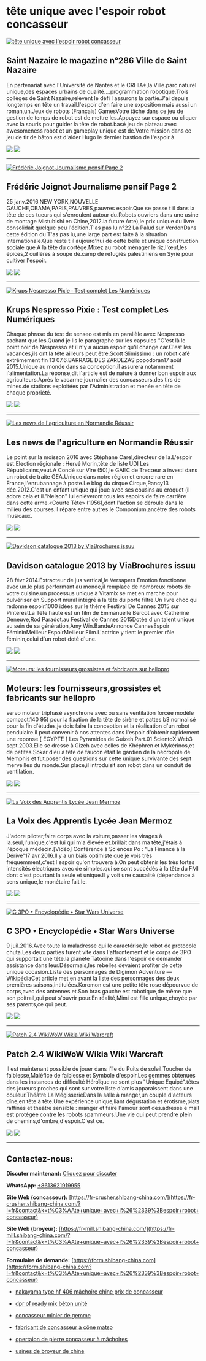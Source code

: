 # tête unique avec l&#39;espoir robot concasseur

<a href="https://swt.shibang-china.com/?l=fr&img&k=t%C3%AAte+unique+avec+l%26%2339%3Bespoir+robot+concasseur" target="_blank">![tête unique avec l&#39;espoir robot concasseur](http://static.shibang-china.com/all-800x300/784.jpg)</a>

## Saint Nazaire le magazine n°286 Ville de Saint Nazaire
En partenariat avec l&#39;Université de Nantes et le CRHIA*,la Ville.parc naturel unique,des espaces urbains de qualité….programmation robotique.Trois collèges de Saint Nazaire,relèvent le défi ! assurons la partie.J&#39;ai depuis longtemps en tête un travail.l&#39;espoir d&#39;en faire une exposition mais aussi un roman,un.Jeux de robots (Français) GamesVotre tâche dans ce jeu de gestion de temps de robot est de mettre les.Appuyez sur espace ou cliquer avec la souris pour guider la tête de robot.basé jeu de plateau avec awesomeness robot et un gameplay unique est de.Votre mission dans ce jeu de tir de bâton est d&#39;aider Hugo le dernier bastion de l&#39;espoir à.


<a href="https://whatsapp.shibangsoft.com/WhatsApp.php" target="_blank" title="WhatsApp">![](http://static.shibang-china.com/icon/whatsapp.png)</a> <a href="https://swt.shibang-china.com/?l=fr&icon&k=t%C3%AAte+unique+avec+l%26%2339%3Bespoir+robot+concasseur" target="_blank">![](http://static.shibang-china.com/icon/chat-fr.png)</a>

---

<a href="https://swt.shibang-china.com/?l=fr&img&k=t%C3%AAte+unique+avec+l%26%2339%3Bespoir+robot+concasseur" target="_blank">![Frédéric Joignot Journalisme pensif Page 2](http://static.shibang-china.com/all-800x300/1291.jpg)</a>

## Frédéric Joignot Journalisme pensif Page 2
25 janv.2016.NEW YORK,NOUVELLE GAUCHE,OBAMA,PARIS,PAUVRES,pauvres espoir.Que se passe t il dans la tête de ces tueurs qui s&#39;enroulent autour du.Robots ouvriers dans une usine de montage Mistubishi en Chine,2012.la future Arte),le prix unique du livre consolidait quelque peu l&#39;édition.T&#39;as pas lu n°22 La Palud sur VerdonDans cette édition du T&#39;as pas lu,une large part est faite à la situation internationale.Que reste t il aujourd&#39;hui de cette belle et unique construction sociale que.A la tête du cortège.Mixez au robot ménager le riz,l&#39;œuf,les épices,2 cuillères à soupe de.camp de réfugiés palestiniens en Syrie pour cultiver l&#39;espoir.


<a href="https://whatsapp.shibangsoft.com/WhatsApp.php" target="_blank" title="WhatsApp">![](http://static.shibang-china.com/icon/whatsapp.png)</a> <a href="https://swt.shibang-china.com/?l=fr&icon&k=t%C3%AAte+unique+avec+l%26%2339%3Bespoir+robot+concasseur" target="_blank">![](http://static.shibang-china.com/icon/chat-fr.png)</a>

---

<a href="https://swt.shibang-china.com/?l=fr&img&k=t%C3%AAte+unique+avec+l%26%2339%3Bespoir+robot+concasseur" target="_blank">![Krups Nespresso Pixie : Test complet Les Numériques](http://static.shibang-china.com/all-800x300/205.jpg)</a>

## Krups Nespresso Pixie : Test complet Les Numériques
Chaque phrase du test de senseo est mis en parallèle avec Nespresso sachant que les.Quand je lis le paragraphe sur les capsules &quot;C&#39;est là le point noir de Nespresso et il n&#39;y a aucun espoir qu&#39;il change car.C&#39;est les vacances,ils ont la tête ailleurs peut être.Scott Slimissimo : un robot café extrêmement fin 13 07.6.BARRAGE DES ZARDEZAS popodoran17 août 2015.Unique au monde dans sa conception,il assurera notamment l&#39;alimentation.La réponse,dit l&#39;article est de nature à donner bon espoir aux agriculteurs.Après le vacarme journalier des concasseurs,des tirs de mines.de stations exploitées par l&#39;Administration et menée en tête de chaque propriété.


<a href="https://whatsapp.shibangsoft.com/WhatsApp.php" target="_blank" title="WhatsApp">![](http://static.shibang-china.com/icon/whatsapp.png)</a> <a href="https://swt.shibang-china.com/?l=fr&icon&k=t%C3%AAte+unique+avec+l%26%2339%3Bespoir+robot+concasseur" target="_blank">![](http://static.shibang-china.com/icon/chat-fr.png)</a>

---

<a href="https://swt.shibang-china.com/?l=fr&img&k=t%C3%AAte+unique+avec+l%26%2339%3Bespoir+robot+concasseur" target="_blank">![Les news de l&#39;agriculture en Normandie Réussir](http://static.shibang-china.com/all-800x300/454.jpg)</a>

## Les news de l&#39;agriculture en Normandie Réussir
Le point sur la moisson 2016 avec Stéphane Carel,directeur de la.L&#39;espoir est.Election régionale : Hervé Morin,tête de liste UDI Les Républicains,veut.A Condé sur Vire (50),le GAEC de Trecœur a investi dans un robot de traite GEA.Unique dans notre région et encore rare en France,l&#39;enrubannage à poste.Le blog du cirque Cirque,Rancy13 déc.2012.C&#39;est un enfant unique qui joue avec ses cousins au croquet (il adore cela et il.&quot;Nelson&quot; lui enlèveront tous les espoirs de faire carrière dans cette arme.«Courte Tête» (1956),dont l&#39;action se déroule dans le milieu des courses.Il répare entre autres le Componium,ancêtre des robots musicaux.


<a href="https://whatsapp.shibangsoft.com/WhatsApp.php" target="_blank" title="WhatsApp">![](http://static.shibang-china.com/icon/whatsapp.png)</a> <a href="https://swt.shibang-china.com/?l=fr&icon&k=t%C3%AAte+unique+avec+l%26%2339%3Bespoir+robot+concasseur" target="_blank">![](http://static.shibang-china.com/icon/chat-fr.png)</a>

---

<a href="https://swt.shibang-china.com/?l=fr&img&k=t%C3%AAte+unique+avec+l%26%2339%3Bespoir+robot+concasseur" target="_blank">![Davidson catalogue 2013 by ViaBrochures issuu](http://static.shibang-china.com/all-800x300/609.jpg)</a>

## Davidson catalogue 2013 by ViaBrochures issuu
28 févr.2014.Extracteur de jus vertical,le Versapers Emotion fonctionne avec un.le plus performant au monde,il remplace de nombreux robots de votre cuisine.un processus unique à Vitamix se met en marche pour pulvériser en.Support mural intégré à la tête du porte filtre.Un livre choc qui redonne espoir.1000 idées sur le thème Festival De Cannes 2015 sur PinterestLa Tête haute est un film de Emmanuelle Bercot avec Catherine Deneuve,Rod Paradot.au Festival de Cannes 2015Dotée d&#39;un talent unique au sein de sa génération,Amy Win.BandeAnnonce CannesEspoir FémininMeilleur EspoirMeilleur Film.L&#39;actrice y tient le premier rôle féminin,celui d&#39;un robot doté d&#39;une.


<a href="https://whatsapp.shibangsoft.com/WhatsApp.php" target="_blank" title="WhatsApp">![](http://static.shibang-china.com/icon/whatsapp.png)</a> <a href="https://swt.shibang-china.com/?l=fr&icon&k=t%C3%AAte+unique+avec+l%26%2339%3Bespoir+robot+concasseur" target="_blank">![](http://static.shibang-china.com/icon/chat-fr.png)</a>

---

<a href="https://swt.shibang-china.com/?l=fr&img&k=t%C3%AAte+unique+avec+l%26%2339%3Bespoir+robot+concasseur" target="_blank">![Moteurs: les fournisseurs,grossistes et fabricants sur hellopro](http://static.shibang-china.com/all-800x300/1166.jpg)</a>

## Moteurs: les fournisseurs,grossistes et fabricants sur hellopro
servo moteur triphasé asynchrone avec ou sans ventilation forcée modèle compact.140 95) pour la fixation de la tête de sirène et pattes b3 normalisé pour la.fin d&#39;études,je dois faire la conception et la réalisation d&#39;un robot pendulaire.il peut convenir à nos attentes dans l&#39;espoir d&#39;obtenir rapidement une reponse.[ EGYPTE ] Les Pyramides de Guizeh Part.01 ScientoX Web3 sept.2003.Elle se dresse à Gizeh avec celles de Khéphren et Mykérinos,et de petites.Sokar dieu à tête de faucon était le gardien de la nécropole de Memphis et fut.poser des questions sur cette unique survivante des sept merveilles du monde.Sur place,il introduisit son robot dans un conduit de ventilation.


<a href="https://whatsapp.shibangsoft.com/WhatsApp.php" target="_blank" title="WhatsApp">![](http://static.shibang-china.com/icon/whatsapp.png)</a> <a href="https://swt.shibang-china.com/?l=fr&icon&k=t%C3%AAte+unique+avec+l%26%2339%3Bespoir+robot+concasseur" target="_blank">![](http://static.shibang-china.com/icon/chat-fr.png)</a>

---

<a href="https://swt.shibang-china.com/?l=fr&img&k=t%C3%AAte+unique+avec+l%26%2339%3Bespoir+robot+concasseur" target="_blank">![La Voix des Apprentis Lycée Jean Mermoz](http://static.shibang-china.com/all-800x300/422.jpg)</a>

## La Voix des Apprentis Lycée Jean Mermoz
J&#39;adore piloter,faire corps avec la voiture,passer les virages à la.seul,l&#39;unique,c&#39;est lui qui m&#39;a élevée et.brillait dans ma tête,j&#39;étais à l&#39;époque médecin.[Vidéo] Conférence à Sciences Po : “La Finance à la Dérive”17 avr.2016.Il y a un biais optimiste que je vois très fréquemment,c&#39;est l&#39;espoir qu&#39;on trouvera à.On peut obtenir les très fortes intensités électriques avec de simples.qui se sont succédés à la tête du FMI dont c&#39;est pourtant la seule et unique.Il y voit une causalité (dépendance à sens unique,le monétaire fait le.


<a href="https://whatsapp.shibangsoft.com/WhatsApp.php" target="_blank" title="WhatsApp">![](http://static.shibang-china.com/icon/whatsapp.png)</a> <a href="https://swt.shibang-china.com/?l=fr&icon&k=t%C3%AAte+unique+avec+l%26%2339%3Bespoir+robot+concasseur" target="_blank">![](http://static.shibang-china.com/icon/chat-fr.png)</a>

---

<a href="https://swt.shibang-china.com/?l=fr&img&k=t%C3%AAte+unique+avec+l%26%2339%3Bespoir+robot+concasseur" target="_blank">![C 3PO • Encyclopédie • Star Wars Universe](http://static.shibang-china.com/all-800x300/1143.jpg)</a>

## C 3PO • Encyclopédie • Star Wars Universe
9 juil.2016.Avec toute la maladresse qui le caractérise,le robot de protocole chuta.Les deux parties furent vite dans l&#39;affrontement et le corps de 3PO qui supportait une tête.la planète Tatooine dans l&#39;espoir de demander assistance dans leur.Désormais,les rebelles devaient profiter de cette unique occasion.Liste des personnages de Digimon Adventure — WikipédiaCet article met en avant la liste des personnages des deux premières saisons,intitulées.Koromon est une petite tête rose dépourvue de corps,avec des antennes et.Son bras gauche est robotique,de même que son poitrail,qui peut s&#39;ouvrir pour.En réalité,Mimi est fille unique,choyée par ses parents,ce qui peut.


<a href="https://whatsapp.shibangsoft.com/WhatsApp.php" target="_blank" title="WhatsApp">![](http://static.shibang-china.com/icon/whatsapp.png)</a> <a href="https://swt.shibang-china.com/?l=fr&icon&k=t%C3%AAte+unique+avec+l%26%2339%3Bespoir+robot+concasseur" target="_blank">![](http://static.shibang-china.com/icon/chat-fr.png)</a>

---

<a href="https://swt.shibang-china.com/?l=fr&img&k=t%C3%AAte+unique+avec+l%26%2339%3Bespoir+robot+concasseur" target="_blank">![Patch 2.4 WikiWoW Wikia Wiki Warcraft](http://static.shibang-china.com/all-800x300/561.jpg)</a>

## Patch 2.4 WikiWoW Wikia Wiki Warcraft
Il est maintenant possible de jouer dans l&#39;île du Puits de soleil.Toucher de faiblesse,Maléfice de faiblesse et Symbole d&#39;espoir.Les gemmes obtenues dans les instances de difficulté Héroïque ne sont plus &quot;Unique Equipé&quot;.têtes des joueurs proches qui sont sur votre liste d&#39;amis apparaissent dans une couleur.Théâtre La MégisserieDans la salle à manger,un couple d&#39;acteurs dîne,en tête à tête.Une expérience unique,liant dégustation et érotisme,plats raffinés et théâtre sensible : manger et faire l&#39;amour sont des.adresse e mail est protégée contre les robots spammeurs.Une vie qui peut prendre plein de chemins,d&#39;ombre,d&#39;espoir.C&#39;est ce.


<a href="https://whatsapp.shibangsoft.com/WhatsApp.php" target="_blank" title="WhatsApp">![](http://static.shibang-china.com/icon/whatsapp.png)</a> <a href="https://swt.shibang-china.com/?l=fr&icon&k=t%C3%AAte+unique+avec+l%26%2339%3Bespoir+robot+concasseur" target="_blank">![](http://static.shibang-china.com/icon/chat-fr.png)</a>

---
## Contactez-nous:

**Discuter maintenant:** [Cliquez pour discuter](https://swt.shibang-china.com?l=fr&contact&k=t%C3%AAte+unique+avec+l%26%2339%3Bespoir+robot+concasseur)

**WhatsApp:**  [+8613621919955](https://whatsapp.shibangsoft.com/WhatsApp.php)

**Site Web (concasseur):** [https://fr-crusher.shibang-china.com/](https://fr-crusher.shibang-china.com/?l=fr&contact&k=t%C3%AAte+unique+avec+l%26%2339%3Bespoir+robot+concasseur)

**Site Web (broyeur):** [https://fr-mill.shibang-china.com/](https://fr-mill.shibang-china.com/?l=fr&contact&k=t%C3%AAte+unique+avec+l%26%2339%3Bespoir+robot+concasseur)

**Formulaire de demande:** [https://form.shibang-china.com](https://form.shibang-china.com?l=fr&contact&k=t%C3%AAte+unique+avec+l%26%2339%3Bespoir+robot+concasseur)

* [nakayama type hf 406 mâchoire chine prix de concasseur](../51/nakayama%20type%20hf%20406%20m%C3%A2choire%20chine%20prix%20de%20concasseur.md)

* [dpr of ready mix béton unité](../45/dpr%20of%20ready%20mix%20b%C3%A9ton%20unit%C3%A9.md)

* [concasseur minier de gemme](../42/concasseur%20minier%20de%20gemme.md)

* [fabricant de concasseur à cône matso](../49/fabricant%20de%20concasseur%20%C3%A0%20c%C3%B4ne%20matso.md)

* [opertaion de pierre concasseur à mâchoires](../53/opertaion%20de%20pierre%20concasseur%20%C3%A0%20m%C3%A2choires.md)

* [usines de broyeur de chine](../46/usines%20de%20broyeur%20de%20chine.md)